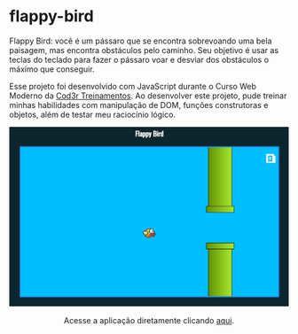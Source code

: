 # flappy-bird
Flappy Bird: você é um pássaro que se encontra sobrevoando uma bela paisagem, mas encontra obstáculos pelo caminho. Seu objetivo é usar as teclas do teclado para fazer o pássaro voar e desviar dos obstáculos o máximo que conseguir.

Esse projeto foi desenvolvido com JavaScript durante o Curso Web Moderno da <a href="https://www.cod3r.com.br/">Cod3r Treinamentos</a>. Ao desenvolver este projeto, pude treinar minhas habilidades com manipulação de DOM, funções construtoras e objetos, além de testar meu raciocínio lógico.

<img src="https://github.com/GabrielLima5/imagens-projetos/blob/main/images/Flappy%20Bird.jpg">

<p align="center">Acesse a aplicação diretamente clicando <a href="https://gabriellima5.github.io/flappy-bird/">aqui</a>.</p>

